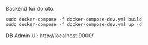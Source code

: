 Backend for doroto.

```
sudo docker-compose -f docker-compose-dev.yml build
sudo docker-compose -f docker-compose-dev.yml up -d
```

DB Admin UI:
http://localhost:9000/
